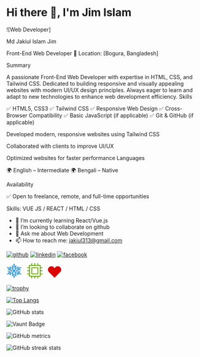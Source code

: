 <h1>Hi there 👋, I'm Jim Islam</h1>

![Web Developer]

Md Jakiul Islam Jim

Front-End Web Developer
📍 Location: [Bogura, Bangladesh]

Summary

A passionate Front-End Web Developer with expertise in HTML, CSS, and Tailwind CSS. Dedicated to building responsive and visually appealing websites with modern UI/UX design principles. Always eager to learn and adapt to new technologies to enhance web development efficiency.
Skills

✅ HTML5, CSS3
✅ Tailwind CSS
✅ Responsive Web Design
✅ Cross-Browser Compatibility
✅ Basic JavaScript (if applicable)
✅ Git & GitHub (if applicable)

Developed modern, responsive websites using Tailwind CSS

Collaborated with clients to improve UI/UX

Optimized websites for faster performance
Languages

🌍 English – Intermediate
🌍 Bengali – Native

Availability

✅ Open to freelance, remote, and full-time opportunities

Skills: VUE JS / REACT / HTML / CSS

- 🌱 I’m currently learning React/Vue.js 
- 👯 I’m looking to collaborate on github 
- 💬 Ask me about Web Development 
- 📫 How to reach me: jakiul313@gmail.com 


[<img src='https://cdn.jsdelivr.net/npm/simple-icons@3.0.1/icons/github.svg' alt='github' height='40'>](https://github.com/Jim-islam25)  [<img src='https://cdn.jsdelivr.net/npm/simple-icons@3.0.1/icons/linkedin.svg' alt='linkedin' height='40'>](https://www.linkedin.com/in/linkedin.com/in/jim-islam-51040034a/)  [<img src='https://cdn.jsdelivr.net/npm/simple-icons@3.0.1/icons/facebook.svg' alt='facebook' height='40'>](https://www.facebook.com/https://www.facebook.com/share/18VNgZQ8ps/)  

<a href='https://archiveprogram.github.com/'><img src='https://raw.githubusercontent.com/acervenky/animated-github-badges/master/assets/acbadge.gif' width='40' height='40'></a> <a href='https://docs.github.com/en/developers'><img src='https://raw.githubusercontent.com/acervenky/animated-github-badges/master/assets/devbadge.gif' width='40' height='40'></a> <a href='https://docs.github.com/en/github/supporting-the-open-source-community-with-github-sponsors'><img src='https://raw.githubusercontent.com/acervenky/animated-github-badges/master/assets/sponsorbadge.gif' width='35' height='35'></a> 

[![trophy](https://github-profile-trophy.vercel.app/?username=Jim-islam25)](https://github.com/ryo-ma/github-profile-trophy)

[![Top Langs](https://github-readme-stats.vercel.app/api/top-langs/?username=Jim-islam25)](https://github.com/anuraghazra/github-readme-stats)

![GitHub stats](https://github-readme-stats.vercel.app/api?username=Jim-islam25&show_icons=true&count_private=true)  

![Vaunt Badge](https://api.vaunt.dev/v1/github/entities/Jim-islam25/contributions?format=svg&private=true)  

![GitHub metrics](https://metrics.lecoq.io/Jim-islam25)  

![GitHub streak stats](https://streak-stats.demolab.com/?user=Jim-islam25)  


